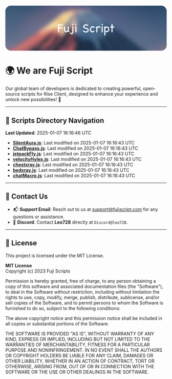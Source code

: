 ![Banner](.github/b.webp)

# 🌍 **We are Fuji Script**

Our global team of developers is dedicated to creating powerful, open-source scripts for Rise Client, designed to enhance your experience and unlock new possibilities! 🌟

---
<!-- SCRIPTS_NAVIGATION_START -->
## 📂 **Scripts Directory Navigation**

**Last Updated**: 2025-01-07 16:16:46 UTC

- **[SilentAura.js](scripts/SilentAura.js)**: Last modified on 2025-01-07 16:16:43 UTC
- **[ChatBypass.js](scripts/ChatBypass.js)**: Last modified on 2025-01-07 16:16:43 UTC
- **[jetpackFly.js](scripts/jetpackFly.js)**: Last modified on 2025-01-07 16:16:43 UTC
- **[velocityHylex.js](scripts/velocityHylex.js)**: Last modified on 2025-01-07 16:16:43 UTC
- **[chestxray.js](scripts/chestxray.js)**: Last modified on 2025-01-07 16:16:43 UTC
- **[bedxray.js](scripts/bedxray.js)**: Last modified on 2025-01-07 16:16:43 UTC
- **[chatMacro.js](scripts/chatMacro.js)**: Last modified on 2025-01-07 16:16:43 UTC

<!-- SCRIPTS_NAVIGATION_END -->

---

## 💬 **Contact Us**  
- 📬 **Support Email**: Reach out to us at [support@fujiscript.com](mailto:support@fujiscript.com) for any questions or assistance.  
- 💬 **Discord**: Contact **Leo728** directly at `Discord@leo728`.

---

## 📜 **License**

This project is licensed under the MIT License.  

**MIT License**  
Copyright (c) 2023 Fuji Scripts  

Permission is hereby granted, free of charge, to any person obtaining a copy of this software and associated documentation files (the "Software"), to deal in the Software without restriction, including without limitation the rights to use, copy, modify, merge, publish, distribute, sublicense, and/or sell copies of the Software, and to permit persons to whom the Software is furnished to do so, subject to the following conditions:  

The above copyright notice and this permission notice shall be included in all copies or substantial portions of the Software.  

THE SOFTWARE IS PROVIDED "AS IS", WITHOUT WARRANTY OF ANY KIND, EXPRESS OR IMPLIED, INCLUDING BUT NOT LIMITED TO THE WARRANTIES OF MERCHANTABILITY, FITNESS FOR A PARTICULAR PURPOSE AND NONINFRINGEMENT. IN NO EVENT SHALL THE AUTHORS OR COPYRIGHT HOLDERS BE LIABLE FOR ANY CLAIM, DAMAGES OR OTHER LIABILITY, WHETHER IN AN ACTION OF CONTRACT, TORT OR OTHERWISE, ARISING FROM, OUT OF OR IN CONNECTION WITH THE SOFTWARE OR THE USE OR OTHER DEALINGS IN THE SOFTWARE.  
